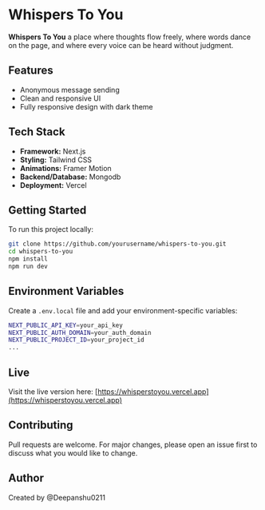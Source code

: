 # Whispers To You

**Whispers To You** a place where thoughts flow freely, where words dance on the page, and where every voice can be heard without judgment.

## Features

- Anonymous message sending
- Clean and responsive UI
- Fully responsive design with dark theme

## Tech Stack

- **Framework:** Next.js
- **Styling:** Tailwind CSS
- **Animations:** Framer Motion
- **Backend/Database:**  Mongodb
- **Deployment:** Vercel

## Getting Started

To run this project locally:

```bash
git clone https://github.com/yourusername/whispers-to-you.git
cd whispers-to-you
npm install
npm run dev
```

## Environment Variables

Create a `.env.local` file and add your environment-specific variables:

```bash
NEXT_PUBLIC_API_KEY=your_api_key
NEXT_PUBLIC_AUTH_DOMAIN=your_auth_domain
NEXT_PUBLIC_PROJECT_ID=your_project_id
...
```

## Live 

Visit the live version here: [https://whisperstoyou.vercel.app](https://whisperstoyou.vercel.app)

## Contributing

Pull requests are welcome. For major changes, please open an issue first to discuss what you would like to change.

## Author

Created by @Deepanshu0211

